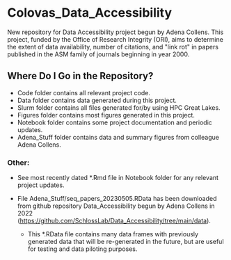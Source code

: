 # Colovas_Data_Accessibility

New repository for Data Accessibility project begun by Adena Collens. This project, funded by the Office of Research Integrity (ORI), aims to determine the extent of data availability, number of citations, and "link rot" in papers published in the ASM family of journals beginning in year 2000.


## Where Do I Go in the Repository? 

-   Code folder contains all relevant project code.
-   Data folder contains data generated during this project.
-   Slurm folder contains all files generated for/by using HPC Great Lakes.
-   Figures folder contains most figures generated in this project. 
-   Notebook folder contains some project documentation and periodic updates. 
-   Adena_Stuff folder contains data and summary figures from colleague Adena Collens. 

### Other:

-    See most recently dated \*.Rmd file in Notebook folder for any relevant project updates.

-   File Adena_Stuff/seq_papers_20230505.RData has been downloaded from github repository Data_Accessibility begun by Adena Collens in 2022 (<https://github.com/SchlossLab/Data_Accessibility/tree/main/data>).

    -   This \*.RData file contains many data frames with previously generated data that will be re-generated in the future, but are useful for testing and data piloting purposes.
